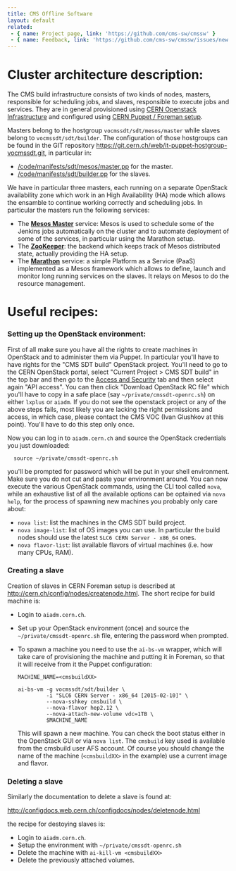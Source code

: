 ```yaml
---
title: CMS Offline Software
layout: default
related:
 - { name: Project page, link: 'https://github.com/cms-sw/cmssw' }
 - { name: Feedback, link: 'https://github.com/cms-sw/cmssw/issues/new' }
---
```


# Cluster architecture description:

The CMS build infrastructure consists of two kinds of nodes, masters,
responsible for scheduling jobs, and slaves, responsible to execute jobs and
services. They are in general provisioned using [CERN Openstack
Infrastructure](http://openstack.cern.ch) and configured using [CERN Puppet /
Foreman setup](http://cern.ch/config).

Masters belong to the hostgroup `vocmssdt/sdt/mesos/master` while slaves belong to `vocmssdt/sdt/builder`. The configuration of those hostgroups can be found in the GIT repository <https://git.cern.ch/web/it-puppet-hostgroup-vocmssdt.git>, in particular in:

- [/code/manifests/sdt/mesos/master.pp](https://git.cern.ch/web/it-puppet-hostgroup-vocmssdt.git/blob/HEAD:/code/manifests/sdt/mesos/master.pp)  for the master.
- [/code/manifests/sdt/builder.pp](https://git.cern.ch/web/it-puppet-hostgroup-vocmssdt.git/blob/HEAD:/code/manifests/sdt/mesos/master.pp)  for the slaves.

We have in particular three masters, each running on a separate OpenStack availability zone which work in an High Availability (HA) mode which allows the ensamble to continue working correctly and scheduling jobs. In particular the masters run the following services:

- The [**Mesos Master**](http://mesos.apache.org) service: Mesos is used to schedule some of the Jenkins jobs automatically on the cluster and to automate deployment of some of the services, in particular using the Marathon setup.
- The [**ZooKeeper**](https://zookeeper.apache.org): the backend which keeps track of Mesos distributed state, actually providing the HA setup.
- The [**Marathon**](https://mesosphere.github.io/marathon/) service: a simple Platform as a Service (PaaS) implemented as a Mesos framework which allows to define, launch and monitor long running services on the slaves. It relays on Mesos to do the resource management.

# Useful recipes:

### Setting up the OpenStack environment:

First of all make sure you have all the rights to create machines in OpenStack
and to administer them via Puppet. In particular you'll have to have rights for
the "CMS SDT build" OpenStack project. You'll need to go to the CERN OpenStack
portal, select "Current Project > CMS SDT build" in the top bar and then go to
the [Access and
Security](https://openstack.cern.ch/dashboard/project/access_and_security/) tab
and then select again "API access". You can then click "Download OpenStack RC
file" which you'll have to copy in a safe place (say
`~/private/cmssdt-openrc.sh`) on either `lxplus` or `aiadm`. If you do not see
the openstack project or any of the above steps fails, most likely you are
lacking the right permissions and access, in which case, please contact the CMS
VOC (Ivan Glushkov at this point). You'll have to do this step only once.

Now you can log in to `aiadm.cern.ch` and source the OpenStack credentials you just downloaded:

      source ~/private/cmssdt-openrc.sh

you'll be prompted for password which will be put in your shell environment. Make sure you do not cut and paste your environment around.
You can now execute the various OpenStack commands, using the CLI tool called `nova`, while an exhaustive list of all the available options can be optained via `nova help`, for the process of spawning new machines you probably only care about:

- `nova list`: list the machines in the CMS SDT build project.
- `nova image-list`: list of OS images you can use. In
  particular the build nodes should use the latest `SLC6 CERN Server - x86_64`
  ones.
- `nova flavor-list`: list available flavors of virtual machines (i.e. how many
  CPUs, RAM).

### Creating a slave  

Creation of slaves in CERN Foreman setup is described at <http://cern.ch/config/nodes/createnode.html>. The short recipe for build machine is:

- Login to `aiadm.cern.ch`.
- Set up your OpenStack environment (once) and source the `~/private/cmssdt-openrc.sh` file, entering the password when prompted.

- To spawn a machine you need to use the `ai-bs-vm` wrapper, which will take
  care of provisioning the machine and putting it in Foreman, so that it will
  receive from it the Puppet configuration:

      MACHINE_NAME=<cmsbuildXX>

      ai-bs-vm -g vocmssdt/sdt/builder \
               -i "SLC6 CERN Server - x86_64 [2015-02-10]" \
               --nova-sshkey cmsbuild \
               --nova-flavor hep2.12 \
               --nova-attach-new-volume vdc=1TB \
               $MACHINE_NAME

  This will spawn a new machine. You can check the boot status either in the
  OpenStack GUI or via `nova list`. The `cmsbuild` key used is available from
  the cmsbuild user AFS account. Of course you should change the name of the machine (`<cmsbuildXX>` in the example) use a current image and flavor.

### Deleting a slave

Similarly the documentation to delete a slave is found at:

<http://configdocs.web.cern.ch/configdocs/nodes/deletenode.html>

the recipe for destoying slaves is:

- Login to `aiadm.cern.ch`.
- Setup the environment with `~/private/cmssdt-openrc.sh`
- Delete the machine with `ai-kill-vm <cmsbuildXX>`
- Delete the previously attached volumes.
